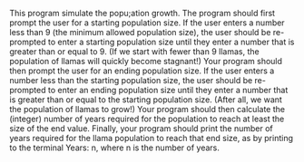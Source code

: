 This program simulate the popu;ation growth.
The program should first prompt the user for a starting population size.
If the user enters a number less than 9 (the minimum allowed population size), the user should be re-prompted to enter a starting population size until
they enter a number that is greater than or equal to 9.
(If we start with fewer than 9 llamas, the population of llamas will quickly become stagnant!)
Your program should then prompt the user for an ending population size.
If the user enters a number less than the starting population size, the user should be re-prompted to enter an ending population size until they enter
a number that is greater than or equal to the starting population size.
(After all, we want the population of llamas to grow!)
Your program should then calculate the (integer) number of years required for the population to reach at least the size of the end value.
Finally, your program should print the number of years required for the llama population to reach that end size,
as by printing to the terminal Years: n, where n is the number of years.
